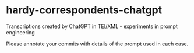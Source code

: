 # hardy-correspondents-chatgpt
Transcriptions created by ChatGPT in TEI/XML - experiments in prompt engineering

Please annotate your commits with details of the prompt used in each case.

